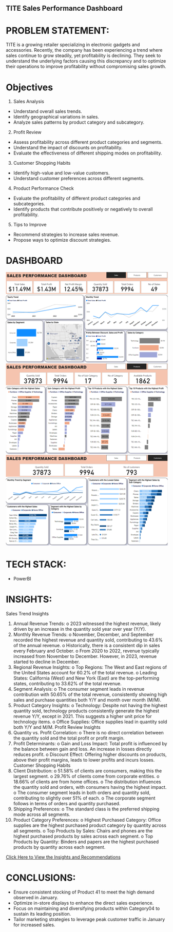 ## TITE Sales Performance Dashboard

# PROBLEM STATEMENT:  
TITE is a growing retailer specializing in electronic gadgets and accessories. Recently, the company has been experiencing a trend where sales continue to grow steadily, yet profitability is declining. They seek to understand the underlying factors causing this discrepancy and to optimize their operations to improve profitability without compromising sales growth.

# Objectives
1.	Sales Analysis
-	Understand overall sales trends.
-	Identify geographical variations in sales.
-	Analyze sales patterns by product category and subcategory.

2.	Profit Review
-	Assess profitability across different product categories and segments.
-	Understand the impact of discounts on profitability.
-	Evaluate the effectiveness of different shipping modes on profitability.

3.	Customer Shopping Habits
-	 Identify high-value and low-value customers.
-	Understand customer preferences across different segments.

4.	 Product Performance Check
-	Evaluate the profitability of different product categories and subcategories.
-	Identify products that contribute positively or negatively to overall profitability.
	
5.	Tips to Improve
-	Recommend strategies to increase sales revenue.
-	Propose ways to optimize discount strategies.

# DASHBOARD
<img src="PowerBI/Sales performance dash.png">
<img src="PowerBI/Sales performance dash1.png">
<img src="PowerBI/Sales performance dash2.png">

# TECH STACK: 
- PowerBI

# INSIGHTS:  
Sales Trend Insights
1.	Annual Revenue Trends:
o	2023 witnessed the highest revenue, likely driven by an increase in the quantity sold year over year (Y/Y).
2.	Monthly Revenue Trends:
o	November, December, and September recorded the highest revenue and quantity sold, contributing to 43.6% of the annual revenue.
o	Historically, there is a consistent dip in sales every February and October.
o	From 2020 to 2022, revenue typically increased from November to December. However, in 2023, revenue started to decline in December.
3.	Regional Revenue Insights:
o	Top Regions: The West and East regions of the United States account for 60.2% of the total revenue.
o	Leading States: California (West) and New York (East) are the top-performing states, contributing to 33.62% of the total revenue.
4.	Segment Analysis:
o	The consumer segment leads in revenue contribution with 50.65% of the total revenue, consistently showing high sales and purchase quantities both Y/Y and month over month (M/M).
5.	Product Category Insights:
o	Technology: Despite not having the highest quantity sold, technology products consistently generate the highest revenue Y/Y, except in 2021. This suggests a higher unit price for technology items.
o	Office Supplies: Office supplies lead in quantity sold both Y/Y and M/M.
Profit Review Insights
1.	Quantity vs. Profit Correlation:
o	There is no direct correlation between the quantity sold and the total profit or profit margin.
2.	Profit Determinants:
o	Gain and Loss Impact: Total profit is influenced by the balance between gain and loss. An increase in losses directly reduces profit.
o	Discount Effect: Offering higher discounts on products, above their profit margins, leads to lower profits and incurs losses.
Customer Shopping Habits
1.	Client Distribution:
o	51.58% of clients are consumers, making this the largest segment.
o	29.76% of clients come from corporate entities.
o	18.66% of clients are from home offices.
o	The distribution influences the quantity sold and orders, with consumers having the highest impact.
o	The consumer segment leads in both orders and quantity sold, contributing to slightly over 51% of each.
o	The corporate segment follows in terms of orders and quantity purchased.
2.	Shipping Preferences:
o	The standard class is the preferred shipping mode across all segments.
3.	Product Category Preferences:
o	Highest Purchased Category: Office supplies are the highest purchased product category by quantity across all segments.
o	Top Products by Sales: Chairs and phones are the highest purchased products by sales across each segment.
o	Top Products by Quantity: Binders and papers are the highest purchased products by quantity across each segment.

<a href="[[PowerBI/(https://github.com/EzehConfidenceAdaeze/Sales-Analysis_Personal-Project/blob/main/PowerBI/TITE%20SALES%20PERFORMANCE%20ANALYSIS_1.pdf)](Github Pages)](https://github.com/EzehConfidenceAdaeze/Sales-Analysis_Personal-Project/blob/main/PowerBI/TITE%20SALES%20PERFORMANCE%20ANALYSIS_1.pdf)">Click Here to View the Insights and Recommendations</a>

# CONCLUSIONS:  
- Ensure consistent stocking of Product 41 to meet the high demand observed in January. 
- Optimize in-store displays to enhance the direct sales experience. 
- Focus on maintaining and diversifying products within Category04 to sustain its leading position. 
- Tailor marketing strategies to leverage peak customer traffic in January for increased sales.

